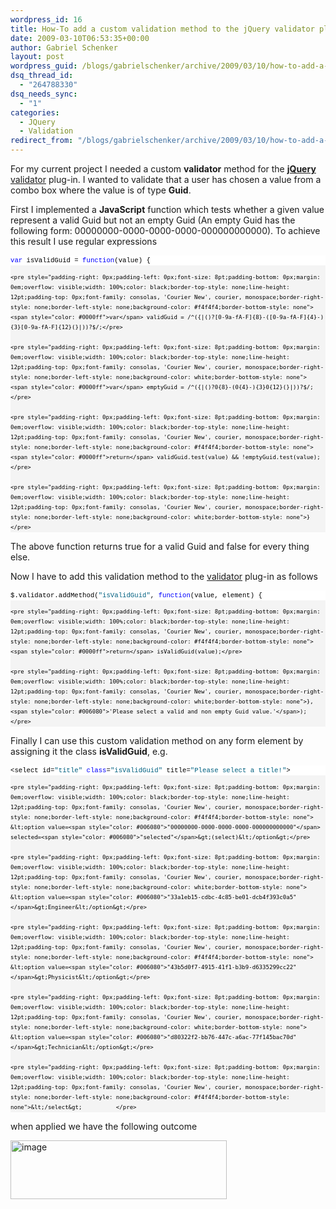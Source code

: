 ```yaml
---
wordpress_id: 16
title: How-To add a custom validation method to the jQuery validator plug-in
date: 2009-03-10T06:53:35+00:00
author: Gabriel Schenker
layout: post
wordpress_guid: /blogs/gabrielschenker/archive/2009/03/10/how-to-add-a-custom-validation-method-to-the-jquery-validator-plug-in.aspx
dsq_thread_id:
  - "264788330"
dsq_needs_sync:
  - "1"
categories:
  - JQuery
  - Validation
redirect_from: "/blogs/gabrielschenker/archive/2009/03/10/how-to-add-a-custom-validation-method-to-the-jquery-validator-plug-in.aspx/"
---
```

For my current project I needed a custom **validator** method for the **[jQuery](http://jquery.com/)** [validator](http://bassistance.de/jquery-plugins/jquery-plugin-validation/) plug-in. I wanted to validate that a user has chosen a value from a combo box where the value is of type **Guid**.

First I implemented a **JavaScript** function which tests whether a given value represent a valid Guid but not an empty Guid (An empty Guid has the following form: 00000000-0000-0000-0000-000000000000). To achieve this result I use regular expressions

<div>
  <div style="padding-right: 0px;padding-left: 0px;font-size: 8pt;padding-bottom: 0px;overflow: visible;width: 100%;color: black;border-top-style: none;line-height: 12pt;padding-top: 0px;font-family: consolas, 'Courier New', courier, monospace;border-right-style: none;border-left-style: none;background-color: #f4f4f4;border-bottom-style: none">
    <pre style="padding-right: 0px;padding-left: 0px;font-size: 8pt;padding-bottom: 0px;margin: 0em;overflow: visible;width: 100%;color: black;border-top-style: none;line-height: 12pt;padding-top: 0px;font-family: consolas, 'Courier New', courier, monospace;border-right-style: none;border-left-style: none;background-color: white;border-bottom-style: none"><span style="color: #0000ff">var</span> isValidGuid = <span style="color: #0000ff">function</span>(value) {</pre>
    
    <pre style="padding-right: 0px;padding-left: 0px;font-size: 8pt;padding-bottom: 0px;margin: 0em;overflow: visible;width: 100%;color: black;border-top-style: none;line-height: 12pt;padding-top: 0px;font-family: consolas, 'Courier New', courier, monospace;border-right-style: none;border-left-style: none;background-color: #f4f4f4;border-bottom-style: none">  <span style="color: #0000ff">var</span> validGuid = /^({|()?[0-9a-fA-F]{8}-([0-9a-fA-F]{4}-){3}[0-9a-fA-F]{12}(}|))?$/;</pre>
    
    <pre style="padding-right: 0px;padding-left: 0px;font-size: 8pt;padding-bottom: 0px;margin: 0em;overflow: visible;width: 100%;color: black;border-top-style: none;line-height: 12pt;padding-top: 0px;font-family: consolas, 'Courier New', courier, monospace;border-right-style: none;border-left-style: none;background-color: white;border-bottom-style: none">  <span style="color: #0000ff">var</span> emptyGuid = /^({|()?0{8}-(0{4}-){3}0{12}(}|))?$/;</pre>
    
    <pre style="padding-right: 0px;padding-left: 0px;font-size: 8pt;padding-bottom: 0px;margin: 0em;overflow: visible;width: 100%;color: black;border-top-style: none;line-height: 12pt;padding-top: 0px;font-family: consolas, 'Courier New', courier, monospace;border-right-style: none;border-left-style: none;background-color: #f4f4f4;border-bottom-style: none">  <span style="color: #0000ff">return</span> validGuid.test(value) && !emptyGuid.test(value);</pre>
    
    <pre style="padding-right: 0px;padding-left: 0px;font-size: 8pt;padding-bottom: 0px;margin: 0em;overflow: visible;width: 100%;color: black;border-top-style: none;line-height: 12pt;padding-top: 0px;font-family: consolas, 'Courier New', courier, monospace;border-right-style: none;border-left-style: none;background-color: white;border-bottom-style: none">}</pre>
  </div>
</div>

The above function returns true for a valid Guid and false for every thing else.

Now I have to add this validation method to the [validator](http://bassistance.de/jquery-plugins/jquery-plugin-validation/) plug-in as follows

<div>
  <div style="padding-right: 0px;padding-left: 0px;font-size: 8pt;padding-bottom: 0px;overflow: visible;width: 100%;color: black;border-top-style: none;line-height: 12pt;padding-top: 0px;font-family: consolas, 'Courier New', courier, monospace;border-right-style: none;border-left-style: none;background-color: #f4f4f4;border-bottom-style: none">
    <pre style="padding-right: 0px;padding-left: 0px;font-size: 8pt;padding-bottom: 0px;margin: 0em;overflow: visible;width: 100%;color: black;border-top-style: none;line-height: 12pt;padding-top: 0px;font-family: consolas, 'Courier New', courier, monospace;border-right-style: none;border-left-style: none;background-color: white;border-bottom-style: none">$.validator.addMethod(<span style="color: #006080">"isValidGuid"</span>, <span style="color: #0000ff">function</span>(value, element) {</pre>
    
    <pre style="padding-right: 0px;padding-left: 0px;font-size: 8pt;padding-bottom: 0px;margin: 0em;overflow: visible;width: 100%;color: black;border-top-style: none;line-height: 12pt;padding-top: 0px;font-family: consolas, 'Courier New', courier, monospace;border-right-style: none;border-left-style: none;background-color: #f4f4f4;border-bottom-style: none">  <span style="color: #0000ff">return</span> isValidGuid(value);</pre>
    
    <pre style="padding-right: 0px;padding-left: 0px;font-size: 8pt;padding-bottom: 0px;margin: 0em;overflow: visible;width: 100%;color: black;border-top-style: none;line-height: 12pt;padding-top: 0px;font-family: consolas, 'Courier New', courier, monospace;border-right-style: none;border-left-style: none;background-color: white;border-bottom-style: none">}, <span style="color: #006080">'Please select a valid and non empty Guid value.'</span>);</pre>
  </div>
</div>

Finally I can use this custom validation method on any form element by assigning it the class **isValidGuid**, e.g.

<div>
  <div style="padding-right: 0px;padding-left: 0px;font-size: 8pt;padding-bottom: 0px;overflow: visible;width: 100%;color: black;border-top-style: none;line-height: 12pt;padding-top: 0px;font-family: consolas, 'Courier New', courier, monospace;border-right-style: none;border-left-style: none;background-color: #f4f4f4;border-bottom-style: none">
    <pre style="padding-right: 0px;padding-left: 0px;font-size: 8pt;padding-bottom: 0px;margin: 0em;overflow: visible;width: 100%;color: black;border-top-style: none;line-height: 12pt;padding-top: 0px;font-family: consolas, 'Courier New', courier, monospace;border-right-style: none;border-left-style: none;background-color: white;border-bottom-style: none">&lt;select id=<span style="color: #006080">"title"</span> <span style="color: #0000ff">class</span>=<span style="color: #006080">"isValidGuid"</span> title=<span style="color: #006080">"Please select a title!"</span>&gt;</pre>
    
    <pre style="padding-right: 0px;padding-left: 0px;font-size: 8pt;padding-bottom: 0px;margin: 0em;overflow: visible;width: 100%;color: black;border-top-style: none;line-height: 12pt;padding-top: 0px;font-family: consolas, 'Courier New', courier, monospace;border-right-style: none;border-left-style: none;background-color: #f4f4f4;border-bottom-style: none">  &lt;option value=<span style="color: #006080">"00000000-0000-0000-0000-000000000000"</span> selected=<span style="color: #006080">"selected"</span>&gt;(select)&lt;/option&gt;</pre>
    
    <pre style="padding-right: 0px;padding-left: 0px;font-size: 8pt;padding-bottom: 0px;margin: 0em;overflow: visible;width: 100%;color: black;border-top-style: none;line-height: 12pt;padding-top: 0px;font-family: consolas, 'Courier New', courier, monospace;border-right-style: none;border-left-style: none;background-color: white;border-bottom-style: none">  &lt;option value=<span style="color: #006080">"33a1eb15-cdbc-4c85-be01-dcb4f393c0a5"</span>&gt;Engineer&lt;/option&gt;</pre>
    
    <pre style="padding-right: 0px;padding-left: 0px;font-size: 8pt;padding-bottom: 0px;margin: 0em;overflow: visible;width: 100%;color: black;border-top-style: none;line-height: 12pt;padding-top: 0px;font-family: consolas, 'Courier New', courier, monospace;border-right-style: none;border-left-style: none;background-color: #f4f4f4;border-bottom-style: none">  &lt;option value=<span style="color: #006080">"43b5d0f7-4915-41f1-b3b9-d6335299cc22"</span>&gt;Physicist&lt;/option&gt;</pre>
    
    <pre style="padding-right: 0px;padding-left: 0px;font-size: 8pt;padding-bottom: 0px;margin: 0em;overflow: visible;width: 100%;color: black;border-top-style: none;line-height: 12pt;padding-top: 0px;font-family: consolas, 'Courier New', courier, monospace;border-right-style: none;border-left-style: none;background-color: white;border-bottom-style: none">  &lt;option value=<span style="color: #006080">"d80322f2-bb76-447c-a6ac-77f145bac70d"</span>&gt;Technician&lt;/option&gt;</pre>
    
    <pre style="padding-right: 0px;padding-left: 0px;font-size: 8pt;padding-bottom: 0px;margin: 0em;overflow: visible;width: 100%;color: black;border-top-style: none;line-height: 12pt;padding-top: 0px;font-family: consolas, 'Courier New', courier, monospace;border-right-style: none;border-left-style: none;background-color: #f4f4f4;border-bottom-style: none">&lt;/select&gt;          </pre>
  </div>
</div>

when applied we have the following outcome

[<img style="border-top-width: 0px;border-left-width: 0px;border-bottom-width: 0px;border-right-width: 0px" height="94" alt="image" src="http://lostechies.com/gabrielschenker/files/2011/03/image_thumb_1.png" width="346" border="0" />](http://lostechies.com/gabrielschenker/files/2011/03/image_4.png)